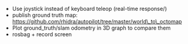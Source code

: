 * Use joystick instead of keyboard teleop (real-time response/)
* publish ground truth map: https://github.com/rhidra/autopilot/tree/master/world\_to\_octomap
* Plot ground\_truth/slam odometry in 3D graph to compare them
* rosbag + record screen 
